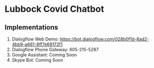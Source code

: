 # Lubbock Covid Chatbot

## Implementations
1. Dialogflow Web Demo: https://bot.dialogflow.com/028b0f1d-8ad2-4bb9-a661-8ff7e69172f1
2. Dialogflow Phone Gateway: 605-215-5287
3. Google Assistant: Coming Soon
4. Skype Bot: Coming Soon
